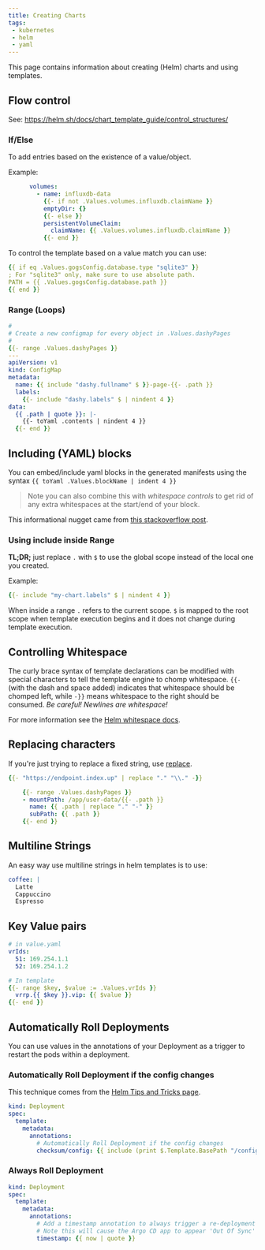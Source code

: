```yaml
---
title: Creating Charts
tags:
 - kubernetes
 - helm
 - yaml
---
```


This page contains information about creating (Helm) charts and using templates.
<!--more-->

## Flow control

See: https://helm.sh/docs/chart_template_guide/control_structures/

### If/Else

To add entries based on the existence of a value/object.

Example:
```yaml
      volumes:
        - name: influxdb-data
          {{- if not .Values.volumes.influxdb.claimName }}
          emptyDir: {}
          {{- else }}
          persistentVolumeClaim:
            claimName: {{ .Values.volumes.influxdb.claimName }}
          {{- end }}
```

To control the template based on a value match you can use:

```yaml
{{ if eq .Values.gogsConfig.database.type "sqlite3" }}
; For "sqlite3" only, make sure to use absolute path.
PATH = {{ .Values.gogsConfig.database.path }}
{{ end }}
```

### Range (Loops)

```yaml
# 
# Create a new configmap for every object in .Values.dashyPages
#
{{- range .Values.dashyPages }}
---
apiVersion: v1
kind: ConfigMap
metadata:
  name: {{ include "dashy.fullname" $ }}-page-{{- .path }}
  labels:
    {{- include "dashy.labels" $ | nindent 4 }}
data:
  {{ .path | quote }}: |-
    {{- toYaml .contents | nindent 4 }}
  {{- end }}
```

## Including (YAML) blocks

You can embed/include yaml blocks in the generated manifests using the syntax `{{ toYaml .Values.blockName | indent 4 }}`

> Note you can also combine this with _whitespace controls_ to get rid of any extra whitespaces at the start/end of your
> block.

This informational nugget came from [this stackoverflow post](https://stackoverflow.com/questions/51815600/how-to-include-nested-value-in-helm-template).

### Using include inside Range

**TL;DR;** just replace `.` with `$` to use the global scope instead of the local one you created.

Example:
```yaml
{{- include "my-chart.labels" $ | nindent 4 }}
```

When inside a range `.` refers to the current scope. `$` is mapped to the root scope when template execution begins and 
it does not change during template execution.

## Controlling Whitespace

The curly brace syntax of template declarations can be modified with special characters to tell the template engine to chomp whitespace.
`{{-` (with the dash and space added) indicates that whitespace should be chomped left, while `-}}` means whitespace to the right should be consumed.
_Be careful! Newlines are whitespace!_

For more information see the [Helm whitespace docs](https://helm.sh/docs/chart_template_guide/control_structures/#controlling-whitespace).

## Replacing characters

If you're just trying to replace a fixed string, use [replace](https://docs.helm.sh/docs/chart_template_guide/function_list/#replace). 

```yaml
{{- "https://endpoint.index.up" | replace "." "\\." -}}
```

```yaml
    {{- range .Values.dashyPages }}
    - mountPath: /app/user-data/{{- .path }}
      name: {{ .path | replace "." "-" }}
      subPath: {{ .path }}
    {{- end }}
```

## Multiline Strings

An easy way use multiline strings in helm templates is to use:

```yaml
coffee: |
  Latte
  Cappuccino
  Espresso 
```

## Key Value pairs

```yaml
# in value.yaml
vrIds:
  51: 169.254.1.1
  52: 169.254.1.2
```

```yaml
# In template
{{- range $key, $value := .Values.vrIds }}
  vrrp.{{ $key }}.vip: {{ $value }}
{{- end }}
```

## Automatically Roll Deployments

You can use values in the annotations of your Deployment as a trigger to restart the pods within a deployment.

### Automatically Roll Deployment if the config changes

This technique comes from the [Helm Tips and Tricks page](https://helm.sh/docs/howto/charts_tips_and_tricks/#automatically-roll-deployments).

```yaml
kind: Deployment
spec:
  template:
    metadata:
      annotations:
        # Automatically Roll Deployment if the config changes
        checksum/config: {{ include (print $.Template.BasePath "/configmap.yaml") . | sha256sum }}
```

### Always Roll Deployment

```yaml
kind: Deployment
spec:
  template:
    metadata:
      annotations:
        # Add a timestamp annotation to always trigger a re-deployment when performing an upgrade
        # Note this will cause the Argo CD app to appear 'Out Of Sync' when the timestamp changes
        timestamp: {{ now | quote }}
```